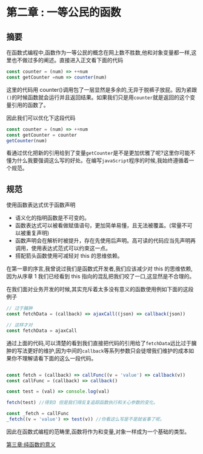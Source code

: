 # 第二章 : 一等公民的函数

## 摘要

在函数式编程中,函数作为一等公民的概念在网上数不胜数,他和对象变量都一样,这里也不做过多的阐述。直接进入正文看下面的代码

```javaScript
const counter = (num) => ++num
const getCounter =num => counter(num)
```

这里的代码用 counter()调用包了一层显然是多余的,无异于脱裤子放屁。因为紧跟`()`的时候函数就会运行并且返回结果。如果我们只是用`counter`就是返回的这个变量引用的函数了。

因此我们可以优化下这段代码

```javaScript
const counter = (num) => ++num
const getCounter = counter
getCounter(num)
```

看通过优化把新的引用给到了变量`getCounter`是不是更加优雅了呢?这里你可能不懂为什么我要强调这么写的好处。在编写`javaScript`程序的时候,我始终遵循着一个规范。

## 规范

使用函数表达式优于函数声明

- 语义化的指明函数是不可变的。
- 函数表达式可以被看做赋值语句，更加简单易懂，且无法被覆盖。(常量不可以被重复声明)
- 函数声明会在解析时被提升，存在先使用后声明。高可读的代码应当先声明再调用，使用表达式范式可以约束这一点。
- 搭配箭头函数使用可减轻对 this 的思维依赖。

在第一章的序言,我曾说过我们是函数式开发者,我们应该减少对 this 的思维依赖,因为从序章 1 我们已经看到 this 指向的混乱把我们咬了一口,这显然是不合理的。

在我们面对业务开发的时候,其实充斥着太多没有意义的函数使用例如下面的这段例子

```javaScript
// 过于臃肿
const fetchData = (callback) => ajaxCall((json) => callback(json))

// 这样才对
const fetchData = ajaxCall

```

通过上面的代码,可以清楚的看到我们直接把代码的引用给了`fetchData`远比过于臃肿的写法更好的维护,因为中间的`callback`等系列参数只会徒增我们维护的成本如果你不理解请看下面的这么一段代码。

```javaScript

const fetch = (callback) => callFunc((v = 'value') => callback(v))
const callFunc = (callback) => callback()

const test = (val) => console.log(val)

fetch(test) //得到3 但是我们得反复追踪函数执行和关心参数的变化。

const _fetch = callFunc
_fetch((v = 'value') => test(v)) //你看这么写是不是就省事了呢。

```

因此在函数式编程的范畴里,函数将作为和变量,对象一样成为一个基础的类型。

[第三章:纯函数的意义](纯函数的意义.md)
